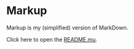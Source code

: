 # Markup
Markup is my (simplified) version of MarkDown.

Click here to open the [README.mu](https://raffa064.github.io/MarkUp/README.mu).